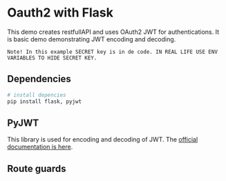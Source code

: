 # Oauth2 with Flask

This demo creates restfullAPI and uses OAuth2 JWT for authentications. It is basic demo demonstrating JWT encoding and decoding.

`Note! In this example SECRET key is in de code. IN REAL LIFE USE ENV VARIABLES TO HIDE SECRET KEY.`

## Dependencies

```bash
# install depencies
pip install flask, pyjwt
```

## PyJWT

This library is used for encoding and decoding of JWT. The [official documentation is here](https://pyjwt.readthedocs.io/en/latest/installation.html).

## Route guards
